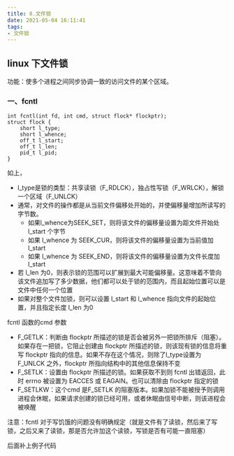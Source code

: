 ```yaml
---
title: 8.文件锁
date: 2021-05-04 16:11:41
tags:
- 文件锁
---
```


## linux 下文件锁

功能：使多个进程之间同步协调一致的访问文件的某个区域。

### 一、fcntl

```
int fcntl(int fd, int cmd, struct flock* flockptr);
struct flock {
	short l_type;
	short l_whence;
	off_t l_start;
	off_t l_len;
	pid_t l_pid;
}
```

如上，

- l_type是锁的类型：共享读锁（F_RDLCK），独占性写锁（F_WRLCK），解锁一个区域（F_UNLCK）
- 通常，对文件的操作都是从当前文件偏移处开始的，并使偏移量增加所读写的字节数。
  - 如果l_whence为SEEK_SET，则将该文件的偏移量设置为距文件开始处 l_start 个字节
  - 如果 l_whence 为 SEEK_CUR，则将该文件的偏移量设置为当前值加 l_start 
  - 如果 l_whence 为 SEEK_END，则将该文件的偏移量设置为文件长度加 l_start 
- 若 l_len 为0，则表示锁的范围可以扩展到最大可能偏移量。这意味着不管向该文件追加写了多少数据，他们都可以处于锁的范围内，而且起始位置可以是文件中任何一个位置
- 如果对整个文件加锁，则可以设置 l_start 和 l_whence 指向文件的起始位置，并且指定长度 l_len 为0

fcntl 函数的cmd 参数

- F_GETLK：判断由 flockptr 所描述的锁是否会被另外一把锁所排斥（阻塞）。如果存在一把锁，它阻止创建由 flockptr 所描述的锁，则该现有锁的信息将重写 flockptr 指向的信息。如果不存在这个情况，则除了l_type设置为 F_UNLCK 之外，flockptr 所指向结构中的其他信息保持不变
- F_SETLK：设置由 flockptr 所描述的锁。如果获取不到则 fcntl 出错返回，此时 errno 被设置为 EACCES 或 EAGAIN。也可以清除由 flockptr 指定的锁
- F_SETLKW：这个cmd 是F_SETLK 的阻塞版本。如果加锁不能被授予则调用进程会休眠，如果请求创建的锁已经可用，或者休眠由信号中断，则该进程会被唤醒

注意：fcntl 对于写饥饿的问题没有明确规定（就是文件有了读锁，然后来了写锁，之后又来了读锁，那是否允许加这个读锁，写锁是否有可能一直阻塞）

后面补上例子代码